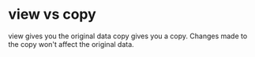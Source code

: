 # view vs copy
view gives you the original data
copy gives you a copy.  Changes made to the copy won't affect the original data. 
